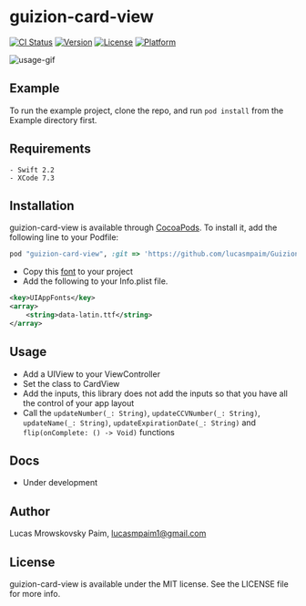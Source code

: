 # guizion-card-view

[![CI Status](http://img.shields.io/travis/Lucas/guizion-card-view.svg?style=flat)](https://travis-ci.org/Lucas/guizion-card-view)
[![Version](https://img.shields.io/cocoapods/v/guizion-card-view.svg?style=flat)](http://cocoapods.org/pods/guizion-card-view)
[![License](https://img.shields.io/cocoapods/l/guizion-card-view.svg?style=flat)](http://cocoapods.org/pods/guizion-card-view)
[![Platform](https://img.shields.io/cocoapods/p/guizion-card-view.svg?style=flat)](http://cocoapods.org/pods/guizion-card-view)


![usage-gif](https://github.com/lucasmpaim/GuizionCardView/blob/master/Images/usage-gif.gif)

## Example

To run the example project, clone the repo, and run `pod install` from the Example directory first.

## Requirements

    - Swift 2.2
    - XCode 7.3


## Installation

guizion-card-view is available through [CocoaPods](http://cocoapods.org). To install
it, add the following line to your Podfile:

```ruby
pod "guizion-card-view", :git => 'https://github.com/lucasmpaim/GuizionCardView.git'
```
 - Copy this [font](https://github.com/lucasmpaim/GuizionCardView/blob/master/Example/guizion-card-view/data-latin.ttf?raw=true) to your project
 - Add the following to your Info.plist file.

```xml
<key>UIAppFonts</key>
<array>
    <string>data-latin.ttf</string>
</array>
```

## Usage

 - Add a UIView to your ViewController
 - Set the class to CardView
 - Add the inputs, this library does not add the inputs so that you have all the control of your app layout
 - Call the ```updateNumber(_: String)```, ```updateCCVNumber(_: String)```, ```updateName(_: String)```, ```updateExpirationDate(_: String)``` and ```flip(onComplete: () -> Void)``` functions

## Docs
 - Under development

## Author

Lucas Mrowskovsky Paim, lucasmpaim1@gmail.com

## License

guizion-card-view is available under the MIT license. See the LICENSE file for more info.
